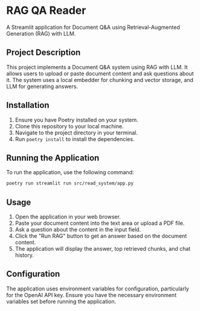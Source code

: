 # RAG QA Reader

A Streamlit application for Document Q&A using Retrieval-Augmented Generation (RAG) with LLM.

## Project Description

This project implements a Document Q&A system using RAG with LLM. It allows users to upload or paste document content and ask questions about it. The system uses a local embedder for chunking and vector storage, and LLM for generating answers.


## Installation

1. Ensure you have Poetry installed on your system.
2. Clone this repository to your local machine.
3. Navigate to the project directory in your terminal.
4. Run `poetry install` to install the dependencies.

## Running the Application

To run the application, use the following command:
```bash
poetry run streamlit run src/read_system/app.py
```

## Usage

1. Open the application in your web browser.
2. Paste your document content into the text area or upload a PDF file.
3. Ask a question about the content in the input field.
4. Click the "Run RAG" button to get an answer based on the document content.
5. The application will display the answer, top retrieved chunks, and chat history.

## Configuration

The application uses environment variables for configuration, particularly for the OpenAI API key. Ensure you have the necessary environment variables set before running the application.